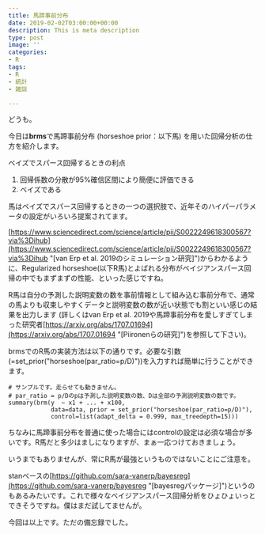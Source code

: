 ```yaml
---
title: 馬蹄事前分布
date: 2019-02-02T03:00:00+00:00
description: This is meta description
type: post
image: ''
categories:
- R
tags:
- R
- 統計
- 雑談

---
```

どうも。     

  

  今日は**brms**で馬蹄事前分布 (horseshoe prior：以下馬) を用いた回帰分析の仕方を紹介します。  

  

ベイズでスパース回帰するときの利点  

1. 回帰係数の分散が95%確信区間により簡便に評価できる
2. ベイズである

    

  馬はベイズでスパース回帰するときの一つの選択肢で、近年そのハイパーパラメータの設定がいろいろ提案されてます。

  [https://www.sciencedirect.com/science/article/pii/S0022249618300567?via%3Dihub](https://www.sciencedirect.com/science/article/pii/S0022249618300567?via%3Dihub "[van Erp et al. 2019のシミュレーション研究]")からわかるように、Regularized horseshoe(以下R馬)とよばれる分布がベイジアンスパース回帰の中でもまずまずの性能、といった感じですね。

  

  R馬は自分の予測した説明変数の数を事前情報として組み込む事前分布で、通常の馬よりも収束しやすくデータと説明変数の数が近い状態でも割といい感じの結果を出力します (詳しくはvan Erp et al. 2019や馬蹄事前分布を愛しすぎてしまった研究者[https://arxiv.org/abs/1707.01694](https://arxiv.org/abs/1707.01694 "[Piironenらの研究]")を参照して下さい)。    

  

  brmsでのR馬の実装方法は以下の通りです。必要な引数(=set_prior("horseshoe(par_ratio=p/D)"))を入力すれば簡単に行うことができます。  

  

  

   

    
    
    # サンプルです。走らせても動きません。
    # par_ratio = p/Dのpは予測した説明変数の数、Dは全部の予測説明変数の数です。
    summary(brm(y  ~ x1 + ... + x100, 
                data=data, prior = set_prior("horseshoe(par_ratio=p/D)"),
                control=list(adapt_delta = 0.999, max_treedepth=15)))
    
    

  ちなみに馬蹄事前分布を普通に使った場合にはcontrolの設定は必須な場合が多いです。R馬だと多少はましになりますが、まぁ一応つけておきましょう。

  いうまでもありませんが、常にR馬が最強というものではないことにご注意を。  

  stanベースの[https://github.com/sara-vanerp/bayesreg](https://github.com/sara-vanerp/bayesreg "[bayesregパッケージ]")というのもあるみたいです。これで様々なベイジアンスパース回帰分析をひょひょいっとできそうですね。僕はまだ試してませんが。

  今回は以上です。ただの備忘録でした。